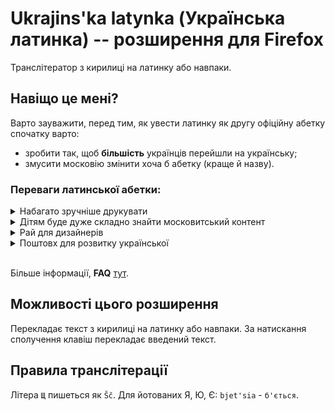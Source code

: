 # Ukrajins'ka latynka (Українська латинка) -- розширення для Firefox
Транслітератор з кирилиці на латинку або навпаки.
## Навіщо це мені?
Варто зауважити, перед тим, як увести латинку як другу офіційну абетку спочатку варто:
- зробити так, щоб **більшість** українців перейшли на українську;
- змусити московію змінити хоча б абетку (краще й назву).
### Переваги латинської абетки:

<details>
<summary>Набагато зручніше друкувати</summary>
Якщо латинка стане однією з офіційних абеток, вам не доведеться більше перемикати уклади клавіятури:<br>

![запропонований уклад](github.com/qtlich/ukr-latynka-firefox/blob/main/layout.png?raw=true)

[ [Завантажити уклади для Windows та MacOs](https://www.ukr-latynka.org/#KLAVIATURAPC)  ]
</details>

<details>
<summary>Дітям буде дуже складно знайти московитський контент</summary>
Перехід на латинку додатково розмежує український та московський контент.
</details>


<details>
<summary>Рай для дизайнерів</summary>
Латиничних шрифтів значно більше, ніж кириличних.
</details>

<details>
<summary>Поштовх для розвитку української</summary>
Після переходу на латинку слова іншомовного походження, які нині засмічують нашу мову (наприклад, скопіпастити, загуглити, хейтити, креативний, лайкати, булінг тощо), стане незручно використовувати. Тоді ми побачимо, що українська мова потребує власних слів для новітніх речей та явищ. Мова осучасниться, адже тепер виникне потреба. І одного дня ми нарешті почнемо називати баскетбол кошиківкою, а саме так нині роблять слов’яни, які пишуть латинкою, наприклад поляки та хорвати.
</details>
<br>

Більше інформації, **FAQ** [тут](https://www.ukr-latynka.org/#DLJA%C4%8COGOPC).

## Можливості цього розширення
Перекладає текст з кирилиці на латинку або навпаки. За натискання сполучення клавіш перекладає введений текст.

## Правила транслітерації

Літера `Щ` пишеться як `Šč`. Для йотованих Я, Ю, Є: `bjet'sia` - `б'ється`.
